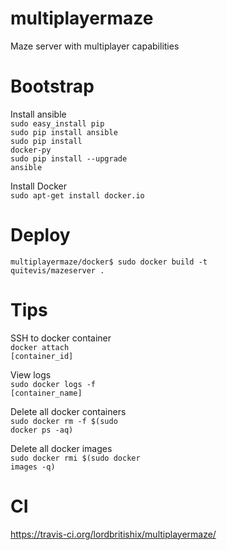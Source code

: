 # multiplayermaze
Maze server with multiplayer capabilities

# Bootstrap
Install ansible <br />
<code>sudo easy_install pip</code><br />
<code>sudo pip install ansible</code><br />
<code>sudo pip install docker-py</code><br />
<code>sudo pip install --upgrade ansible</code><br />

Install Docker <br />
<code>sudo apt-get install docker.io</code>

# Deploy
<code>multiplayermaze/docker$ sudo docker build -t quitevis/mazeserver .</code>

# Tips
SSH to docker container <br />
<code>docker attach [container_id]</code>

View logs <br />
<code>sudo docker logs -f [container_name]</code>

Delete all docker containers<br/>
<code>sudo docker rm -f $(sudo docker ps -aq)</code>

Delete all docker images<br/>
<code>sudo docker rmi $(sudo docker images -q)</code>

# CI
https://travis-ci.org/lordbritishix/multiplayermaze/
